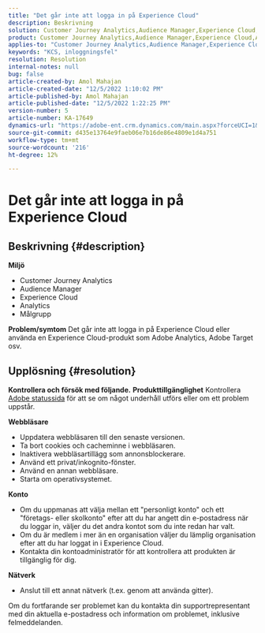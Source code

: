```yaml
---
title: "Det går inte att logga in på Experience Cloud"
description: Beskrivning
solution: Customer Journey Analytics,Audience Manager,Experience Cloud,Analytics,Target
product: Customer Journey Analytics,Audience Manager,Experience Cloud,Analytics,Target
applies-to: "Customer Journey Analytics,Audience Manager,Experience Cloud,Analytics,Target"
keywords: "KCS, inloggningsfel"
resolution: Resolution
internal-notes: null
bug: false
article-created-by: Amol Mahajan
article-created-date: "12/5/2022 1:10:02 PM"
article-published-by: Amol Mahajan
article-published-date: "12/5/2022 1:22:25 PM"
version-number: 5
article-number: KA-17649
dynamics-url: "https://adobe-ent.crm.dynamics.com/main.aspx?forceUCI=1&pagetype=entityrecord&etn=knowledgearticle&id=e6123d1c-9e74-ed11-81ab-6045bd0061cb"
source-git-commit: d435e13764e9faeb06e7b16de86e4809e1d4a751
workflow-type: tm+mt
source-wordcount: '216'
ht-degree: 12%

---
```


# Det går inte att logga in på Experience Cloud

## Beskrivning {#description}

<b>Miljö</b>
- Customer Journey Analytics
- Audience Manager
- Experience Cloud
- Analytics 
- Målgrupp

<b>Problem/symtom</b>
Det går inte att logga in på Experience Cloud eller använda en Experience Cloud-produkt som Adobe Analytics, Adobe Target osv.


## Upplösning {#resolution}

<b>Kontrollera och försök med följande.</b>
<b>Produkttillgänglighet</b>
Kontrollera [Adobe statussida](https://status.adobe.com) för att se om något underhåll utförs eller om ett problem uppstår.

<b>Webbläsare</b>

- Uppdatera webbläsaren till den senaste versionen.
- Ta bort cookies och cacheminne i webbläsaren.
- Inaktivera webbläsartillägg som annonsblockerare.
- Använd ett privat/inkognito-fönster.
- Använd en annan webbläsare.
- Starta om operativsystemet.


<b>Konto</b>

- Om du uppmanas att välja mellan ett &quot;personligt konto&quot; och ett &quot;företags- eller skolkonto&quot; efter att du har angett din e-postadress när du loggar in, väljer du det andra kontot som du inte redan har valt.
- Om du är medlem i mer än en organisation väljer du lämplig organisation efter att du har loggat in i Experience Cloud.
- Kontakta din kontoadministratör för att kontrollera att produkten är tillgänglig för dig.


<b>Nätverk</b>

- Anslut till ett annat nätverk (t.ex. genom att använda gitter).


Om du fortfarande ser problemet kan du kontakta din supportrepresentant med din aktuella e-postadress och information om problemet, inklusive felmeddelanden.
